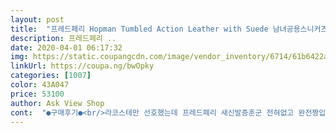```yaml
---
layout: post 
title:  "프레드페리 Hopman Tumbled Action Leather with Suede 남녀공용스니커즈" 
description: 프레드페리 ..
date: 2020-04-01 06:17:32 
img: https://static.coupangcdn.com/image/vendor_inventory/6714/61b6422a54425a7ea7496efa13c690fba866f426424ed0badef0ebe1c437.jpg 
linkUrl: https://coupa.ng/bwOpky 
categories: [1007] 
color: 43A047 
price: 53100 
author: Ask View Shop 
cont:  "●구매후기●<br/>라코스테만 선호했는데 프레드페리 새신발증훈군 전혀없고 완전짱입니다 특히 뒤꿈치처리 굿입니다<br/>이뻐요<br/>좋아요 이쁘고 잘더러워지지만 흰색이니까 감당해여죠<br/>" 
---
```

